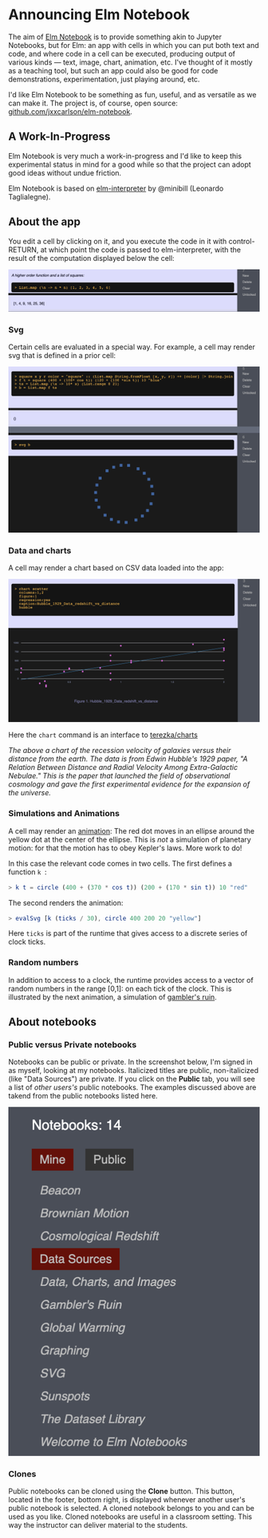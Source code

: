 # Announcing Elm Notebook

The aim of [Elm Notebook](https://elm-notebook.lamdera.app) is to provide something akin to  Jupyter Notebooks, but for Elm: an app with cells in which you can put both text and code, and where code in a cell can be executed, producing output of various kinds — text, image, chart, animation, etc. I've thought of it mostly as a teaching
tool, but such an app could also be good for code demonstrations, experimentation,
 just playing around, etc.

I'd like Elm Notebook to be something as fun, useful, and as versatile as we can make it.  The project is, 
of course, open source: [github.com/jxxcarlson/elm-notebook](https://github.com/jxxcarlson/elm-notebook). 



## A Work-In-Progress

Elm Notebook is very much a work-in-progress and I'd like to keep this experimental status in mind for a good while so that the project can adopt good ideas without
undue friction.  

Elm Notebook is based on [elm-interpreter](https://github.com/miniBill/elm-interpreter) by @minibill (Leonardo Taglialegne).

## About the app

You edit a cell by clicking on it, and you execute the code in it with control-RETURN, at which point the code is passed to elm-interpreter, with the result of the computation displayed below the cell:

![Cell](image/cell.png)

### Svg

Certain cells are evaluated in a special way. For example, a cell may render svg that is defined in a prior cell:

![Cell](image/svg.png)

### Data and charts

A cell may render a chart based on CSV data loaded into the
app:

![Cell](image/hubble-chart.png)

Here the `chart` command is an interface to 
[terezka/charts](https://package.elm-lang.org/packages/terezka/charts/latest/)

*The above a chart of the recession velocity of galaxies
versus their distance from the earth.  The data
is from Edwin Hubble's 1929 paper, 
"A Relation Between Distance and Radial Velocity Among Extra-Galactic Nebulae."
This is the paper that launched the field of observational cosmology
and gave the first experimental evidence for the expansion of the universe.*


### Simulations and Animations

A cell may render an
[animation](https://www.youtube.com/watch?v=XWM-mEgJA9s):
The red dot moves in an ellipse around the 
yellow dot at the center of the ellipse.
This is *not* a simulation of planetary motion:
for that the motion has to obey Kepler's laws.
More work to do!

In this case the relevant code comes in two cells. 
The first defines a function `k `:

```elm
> k t = circle (400 + (370 * cos t)) (200 + (170 * sin t)) 10 "red"
```

The second renders the animation:

```elm
> evalSvg [k (ticks / 30), circle 400 200 20 "yellow"]
```

Here `ticks` is part of the runtime that gives access
to a discrete series of clock ticks.

### Random numbers

In addition to access to a clock, the runtime provides
access to a vector of random numbers in the range [0,1]:
on each tick of the clock.  This is illustrated by 
the next animation, a simulation of [gambler's ruin](https://youtu.be/JE0Fz9YGh8Q).

## About notebooks

### Public versus Private notebooks

Notebooks can be public or private.  In the 
screenshot below, I'm signed in as myself,
looking at my notebooks.  Italicized
titles are public, non-italicized (like 
"Data Sources") are private. If you click on
the **Public** tab, you will see a list 
of *other users's* public notebooks. The examples
discussed above are takend from the public
notebooks listed here.

![Notebook Menu](image/elm-notebook-menu.png)

### Clones

Public notebooks can be cloned using the **Clone** button. 
This button, located in the footer, bottom right,
is displayed whenever another user's public
notebook is selected.  A cloned notebook
belongs to you and can be used as  you like.
Cloned notebooks are useful in a classroom setting.
This way the instructor can deliver material to the 
students.
